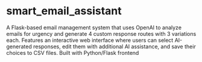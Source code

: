 # smart_email_assistant
A Flask-based email management system that uses OpenAI to analyze emails for urgency and generate 4 custom response routes with 3 variations each. Features an interactive web interface where users can select AI-generated responses, edit them with additional AI assistance, and save their choices to CSV files. Built with Python/Flask frontend
